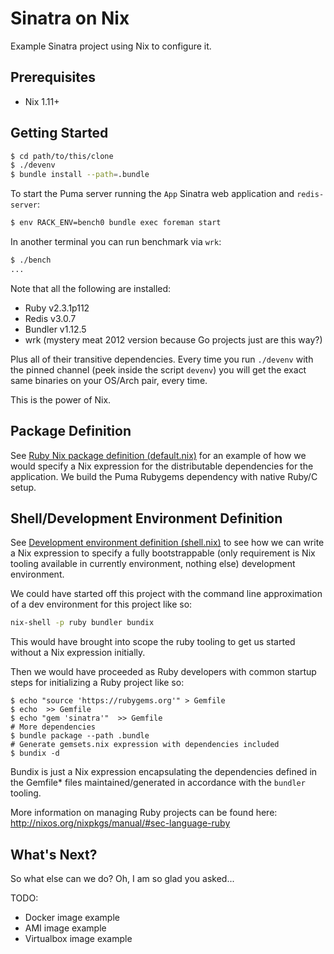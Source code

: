 # Sinatra on Nix

Example Sinatra project using Nix to configure it.

## Prerequisites

* Nix 1.11+

## Getting Started

```bash
$ cd path/to/this/clone
$ ./devenv
$ bundle install --path=.bundle
```

To start the Puma server running the `App` Sinatra web application
and `redis-server`:

```bash
$ env RACK_ENV=bench0 bundle exec foreman start
```

In another terminal you can run benchmark via `wrk`:

```bash
$ ./bench
...
```

Note that all the following are installed:

* Ruby v2.3.1p112
* Redis v3.0.7
* Bundler v1.12.5
* wrk (mystery meat 2012 version because Go projects just are this way?)

Plus all of their transitive dependencies. Every time you run
`./devenv` with the pinned channel (peek inside the script `devenv`)
you will get the exact same binaries on your OS/Arch pair, every time.

This is the power of Nix.

## Package Definition

See [Ruby Nix package definition (default.nix)](default.nix) for an example of how
we would specify a Nix expression for the distributable dependencies for
the application. We build the Puma Rubygems dependency with native Ruby/C
setup.

## Shell/Development Environment Definition

See [Development environment definition (shell.nix)](shell.nix) to see how we can
write a Nix expression to specify a fully bootstrappable (only requirement
is Nix tooling available in currently environment, nothing else) development
environment.

We could have started off this project with the command line approximation
of a dev environment for this project like so:

```bash
nix-shell -p ruby bundler bundix
```

This would have brought into scope the ruby tooling to get us started
without a Nix expression initially.

Then we would have proceeded as Ruby developers with common startup steps
for initializing a Ruby project like so:

```
$ echo "source 'https://rubygems.org'" > Gemfile
$ echo  >> Gemfile
$ echo "gem 'sinatra'"  >> Gemfile
# More dependencies
$ bundle package --path .bundle
# Generate gemsets.nix expression with dependencies included
$ bundix -d
```

Bundix is just a Nix expression encapsulating the dependencies defined in the
Gemfile* files maintained/generated in accordance with the `bundler` tooling.

More information on managing Ruby projects can be found here:
http://nixos.org/nixpkgs/manual/#sec-language-ruby

## What's Next?

So what else can we do? Oh, I am so glad you asked...

TODO:

* Docker image example
* AMI image example
* Virtualbox image example

